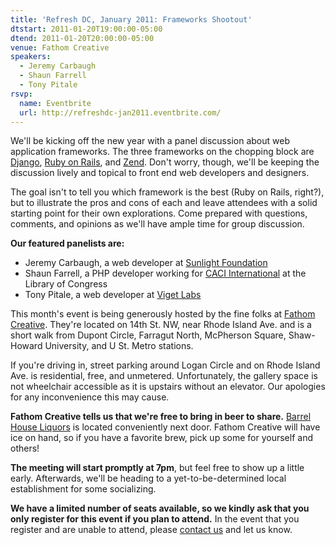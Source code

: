 ```yaml
---
title: 'Refresh DC, January 2011: Frameworks Shootout'
dtstart: 2011-01-20T19:00:00-05:00
dtend: 2011-01-20T20:00:00-05:00
venue: Fathom Creative
speakers:
  - Jeremy Carbaugh
  - Shaun Farrell
  - Tony Pitale
rsvp:
  name: Eventbrite
  url: http://refreshdc-jan2011.eventbrite.com/
---
```


We'll be kicking off the new year with a panel discussion about web application frameworks. The three frameworks on the chopping block are [Django](http://www.djangoproject.com/), [Ruby on Rails](http://rubyonrails.org/), and [Zend](http://www.zend.com/en/). Don't worry, though, we'll be keeping the discussion lively and topical to front end web developers and designers.

The goal isn't to tell you which framework is the best (Ruby on Rails, right?), but to illustrate the pros and cons of each and leave attendees with a solid starting point for their own explorations. Come prepared with questions, comments, and opinions as we'll have ample time for group discussion.

**Our featured panelists are:**

- Jeremy Carbaugh, a web developer at [Sunlight Foundation](http://sunlightfoundation.com/)
- Shaun Farrell, a PHP developer working for [CACI International](http://www.caci.com/) at the Library of Congress
- Tony Pitale, a web developer at [Viget Labs](http://www.viget.com/)

This month's event is being generously hosted by the fine folks at [Fathom Creative](http://www.fathomcreative.com/). They're located on 14th St. NW, near Rhode Island Ave. and is a short walk from Dupont Circle, Farragut North, McPherson Square, Shaw-Howard University, and U St. Metro stations.

If you're driving in, street parking around Logan Circle and on Rhode Island Ave. is residential, free, and unmetered. Unfortunately, the gallery space is not wheelchair accessible as it is upstairs without an elevator. Our apologies for any inconvenience this may cause.

**Fathom Creative tells us that we're free to bring in beer to share.** [Barrel House Liquors](http://www.yelp.com/biz/barrel-house-liquors-washington) is located conveniently next door. Fathom Creative will have ice on hand, so if you have a favorite brew, pick up some for yourself and others!

**The meeting will start promptly at 7pm**, but feel free to show up a little early. Afterwards, we'll be heading to a yet-to-be-determined local establishment for some socializing.

**We have a limited number of seats available, so we kindly ask that you only register for this event if you plan to attend.** In the event that you register and are unable to attend, please [contact us](http://www.eventbrite.com/contact-organizer?eid=1195049425) and let us know.